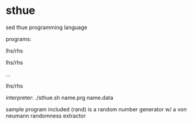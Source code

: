 # sthue
sed thue programming language

programs:

lhs/rhs

lhs/rhs

...

lhs/rhs


interpreter: ./sthue.sh name.prg name.data

sample program included (rand) is a random number generator w/ a von neumann randomness extractor
